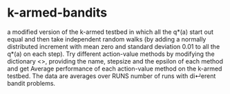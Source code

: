 # k-armed-bandits

a modified version of the k-armed testbed in which all the q*(a) start out equal and then take
independent random walks (by adding a normally distributed increment with mean
zero and standard deviation 0.01 to all the q*(a) on each step). 
Try different action-value methods by modifying the dictionary <<methods>>, 
providing the name, stepsize and the epsilon of each method 
and get Average performance of each action-value method on the k-armed testbed.
The data are averages over RUNS number of runs with di↵erent bandit problems.
